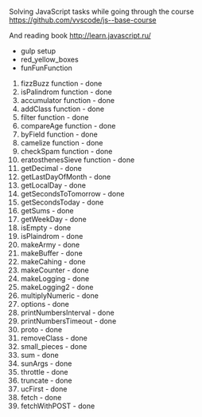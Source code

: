 Solving JavaScript tasks while going through the course https://github.com/vvscode/js--base-course 

And reading book http://learn.javascript.ru/

+ gulp setup
+ red_yellow_boxes
+ funFunFunction

1. fizzBuzz function - done
2. isPalindrom function - done
3. accumulator function - done
4. addClass function - done
5. filter function - done
6. compareAge function - done
7. byField function - done
8. camelize function - done
9. checkSpam function - done
10. eratosthenesSieve function - done
11. getDecimal - done
12. getLastDayOfMonth - done
13. getLocalDay - done
14. getSecondsToTomorrow - done
15. getSecondsToday - done
16. getSums - done
17. getWeekDay - done
18. isEmpty - done
19. isPlaindrom - done
20. makeArmy - done
21. makeBuffer - done
22. makeCahing - done
23. makeCounter - done
24. makeLogging - done
25. makeLogging2 - done
26. multiplyNumeric - done
27. options - done
28. printNumbersInterval - done
29. printNumbersTimeout - done
30. proto - done
31. removeClass - done
32. small_pieces - done
33. sum - done
34. sunArgs - done
35. throttle - done
36. truncate - done
37. ucFirst - done
38. fetch - done
39. fetchWithPOST - done